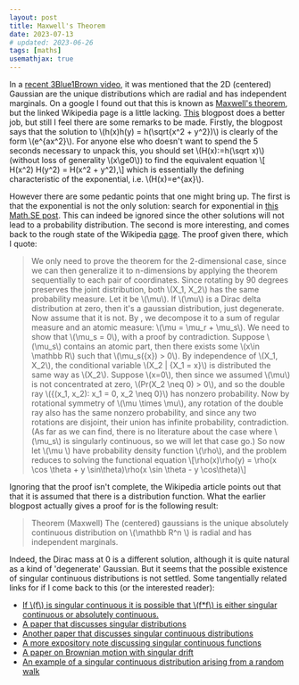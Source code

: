 ```yaml
---
layout: post
title: Maxwell's Theorem
date: 2023-07-13
# updated: 2023-06-26
tags: [maths]
usemathjax: true
---
```


In a [recent 3Blue1Brown video](https://www.youtube.com/watch?v=d_qvLDhkg00&t=621s),
it was mentioned that the 2D (centered) Gaussian are the unique distributions which are radial and has independent marginals.
On a google I found out that this is known as [Maxwell's theorem](https://en.wikipedia.org/wiki/Maxwell%27s_theorem),
but the linked Wikipedia page is a little lacking. [This](https://verzettelung.com/20/10/26/) blogpost does a better job,
but still I feel there are some remarks to be made. Firstly, the blogpost says that the solution to
\\(h(x)h(y) = h(\sqrt{x^2 + y^2})\\) is clearly of the form \\(e^{ax^2}\\).
For anyone else who doesn't want to spend the 5 seconds necessary to unpack this, you should set \\(H(x):=h(\sqrt x)\\)
(without loss of generality \\(x\ge0\\)) to find the equivalent equation \\[ H(x^2) H(y^2) = H(x^2 + y^2),\\]
which is essentially the defining characteristic of the exponential, i.e. \\(H(x)=e^{ax}\\).

However there are some pedantic points that one might bring up. The first is that the exponential is not the only solution:
search for exponential in [this Math.SE post](https://math.stackexchange.com/questions/423492/overview-of-basic-facts-about-cauchy-functional-equation?noredirect=1&lq=1).
This can indeed be ignored since the other solutions will not lead to a probability distribution.
The second is more interesting, and comes back to the rough state of the Wikipedia [page](https://en.wikipedia.org/wiki/Maxwell%27s_theorem).
The proof given there, which I quote:

> We only need to prove the theorem for the 2-dimensional case, since we can then generalize it to n-dimensions by applying the theorem sequentially to each pair of coordinates.
> Since rotating by 90 degrees preserves the joint distribution, both \\(X_1, X_2\\) has the same probability measure. Let it be \\(\mu\\). If \\(\mu\\) is a Dirac delta distribution at zero, then it's a gaussian distribution, just degenerate. Now assume that it is not.
> By , we decompose it to a sum of regular measure and an atomic measure: \\(\mu = \mu_r + \mu_s\\). We need to show that \\(\mu_s = 0\\), with a proof by contradiction.
> Suppose \\(\mu_s\\) contains an atomic part, then there exists some \\(x\in \mathbb R\\) such that \\(\mu_s(\{x\}) > 0\\). By independence of \\(X_1, X_2\\), the conditional variable \\(X_2 | \{X_1 = x\}\\) is distributed the same way as \\(X_2\\). Suppose \\(x=0\\), then since we assumed \\(\mu\\) is not concentrated at zero, \\(Pr(X_2 \neq 0) > 0\\), and so the double ray \\(\{(x_1, x_2): x_1 = 0, x_2 \neq 0\}\\) has nonzero probability. Now by rotational symmetry of \\(\mu \times \mu\\), any rotation of the double ray also has the same nonzero probability, and since any two rotations are disjoint, their union has infinite probability, contradiction.
> (As far as we can find, there is no literature about the case where \\(\mu_s\\) is singularly continuous, so we will let that case go.)
> So now let \\(\mu \\) have probability density function \\(\rho\\), and the problem reduces to solving the functional equation
> \\[\rho(x)\rho(y) = \rho(x \cos \theta + y \sin\theta)\rho(x \sin \theta - y \cos\theta)\\]

Ignoring that the proof isn't complete, the Wikipedia article points out that that it is assumed that there is a distribution function.
What the earlier blogpost actually gives a proof for is the following result:

> Theorem (Maxwell) The (centered) gaussians is the unique absolutely continuous distribution on \\(\mathbb R^n \\) is radial and has independent marginals.

Indeed, the Dirac mass at 0 is a different solution, although it is quite natural as a kind of 'degenerate' Gaussian.
But it seems that the possible existence of singular continuous distributions is not settled. Some tangentially related links for if I come back to this (or the interested reader):

- [If \\(f\\) is singular continuous it is possible that \\(f\*f\\) is either singular continuous or absolutely continuous.](https://mathoverflow.net/questions/446600/)
- [A paper that discusses singular distributions](http://www.stat.uchicago.edu/~lalley/Papers/indistinguishability.pdf)
- [Another paper that discusses singular continuous distributions](https://www.jstor.org/stable/2238043)
- [A more expository note discussing singular continuous functions](https://sites.math.northwestern.edu/~ehsu/Class%20of%20Singular%20Contnuous%20Functions.pdf)
- [A paper on Brownian motion with singular drift](http://www.jstor.org/stable/3481661?origin=JSTOR-pdf)
- [An example of a singular continuous distribution arising from a random walk](https://web.archive.org/web/20151202055102/http://www.calpoly.edu/~kmorriso/Research/RandomWalks.pdf)
